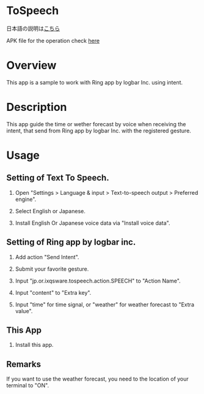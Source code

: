 ToSpeech
===

日本語の説明は[こちら](https://github.com/hisanaka/ToSpeech/blob/master/README.ja.md)

APK file for the operation check [here](https://github.com/hisanaka/ToSpeech/blob/master/app/app-debug.apk)

# Overview

This app is a sample to work with Ring app by logbar Inc. using intent.

# Description

This app guide the time or wether forecast by voice when receiving the intent, that send from Ring app by logbar Inc. with the registered gesture.

# Usage

## Setting of Text To Speech.

1. Open "Settings > Language & input > Text-to-speech output > Preferred engine".

1. Select English or Japanese.

1. Install English Or Japanese voice data via "Install voice data".

## Setting of Ring app by logbar inc.

1. Add action "Send Intent".

1. Submit your favorite gesture.

1. Input "jp.or.ixqsware.tospeech.action.SPEECH" to "Action Name".

1. Input "content" to "Extra key".

1. Input "time" for time signal, or "weather" for weather forecast to "Extra value".

## This App

1. Install this app.

## Remarks

If you want to use the weather forecast, you need to the location of your terminal to "ON".
